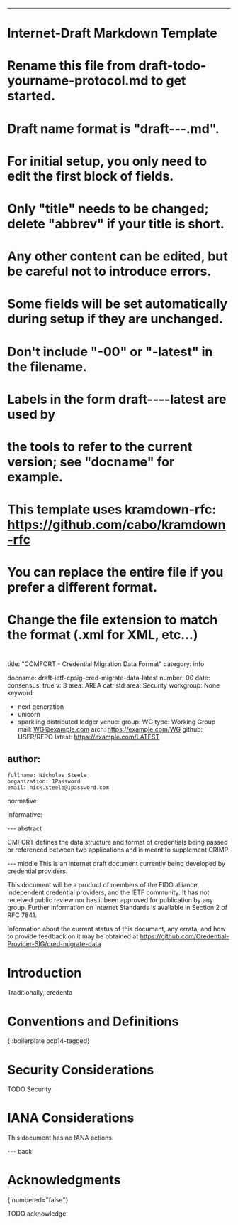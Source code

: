 ---
###
# Internet-Draft Markdown Template
#
# Rename this file from draft-todo-yourname-protocol.md to get started.
# Draft name format is "draft-<yourname>-<workgroup>-<name>.md".
#
# For initial setup, you only need to edit the first block of fields.
# Only "title" needs to be changed; delete "abbrev" if your title is short.
# Any other content can be edited, but be careful not to introduce errors.
# Some fields will be set automatically during setup if they are unchanged.
#
# Don't include "-00" or "-latest" in the filename.
# Labels in the form draft-<yourname>-<workgroup>-<name>-latest are used by
# the tools to refer to the current version; see "docname" for example.
#
# This template uses kramdown-rfc: https://github.com/cabo/kramdown-rfc
# You can replace the entire file if you prefer a different format.
# Change the file extension to match the format (.xml for XML, etc...)
#
###
title: "COMFORT - Credential Migration Data Format"
category: info

docname: draft-ietf-cpsig-cred-migrate-data-latest
number: 00
date:
consensus: true
v: 3
area: AREA
cat: std
area: Security
workgroup: None
keyword:
 - next generation
 - unicorn
 - sparkling distributed ledger
venue:
  group: WG
  type: Working Group
  mail: WG@example.com
  arch: https://example.com/WG
  github: USER/REPO
  latest: https://example.com/LATEST

author:
 -
    fullname: Nicholas Steele
    organization: 1Password
    email: nick.steele@1password.com

normative:

informative:


--- abstract

CMFORT defines the data structure and format of credentials being passed or referenced between two applications and is meant to supplement CRIMP. 

--- middle
This is an internet draft document currently being developed by credential providers.

This document will be a product of members of the FIDO alliance, independent credential providers, and the IETF community. It has not received public review nor has it been approved for publication  by any group. Further information on Internet Standards is available in Section 2 of RFC 7841.

Information about the current status of this document, any errata, and how to provide feedback on it may be obtained at https://github.com/Credential-Provider-SIG/cred-migrate-data

# Introduction

Traditionally, credenta


# Conventions and Definitions

{::boilerplate bcp14-tagged}


# Security Considerations

TODO Security


# IANA Considerations

This document has no IANA actions.


--- back

# Acknowledgments
{:numbered="false"}

TODO acknowledge.
